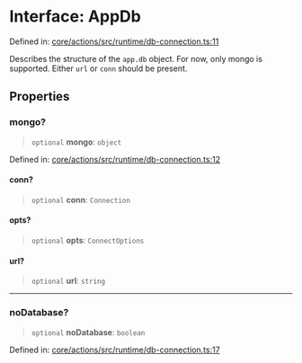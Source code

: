 # Interface: AppDb

Defined in: [core/actions/src/runtime/db-connection.ts:11](https://github.com/LaWebcapsule/orbits/blob/16daa2c81130dfaec35510d05d968dad2f9e4678/core/actions/src/runtime/db-connection.ts#L11)

Describes the structure of the `app.db` object.
For now, only mongo is supported.
Either `url` or `conn` should be present.

## Properties

### mongo?

> `optional` **mongo**: `object`

Defined in: [core/actions/src/runtime/db-connection.ts:12](https://github.com/LaWebcapsule/orbits/blob/16daa2c81130dfaec35510d05d968dad2f9e4678/core/actions/src/runtime/db-connection.ts#L12)

#### conn?

> `optional` **conn**: `Connection`

#### opts?

> `optional` **opts**: `ConnectOptions`

#### url?

> `optional` **url**: `string`

***

### noDatabase?

> `optional` **noDatabase**: `boolean`

Defined in: [core/actions/src/runtime/db-connection.ts:17](https://github.com/LaWebcapsule/orbits/blob/16daa2c81130dfaec35510d05d968dad2f9e4678/core/actions/src/runtime/db-connection.ts#L17)
